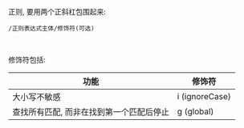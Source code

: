 正则, 要用两个正斜杠包围起来:  
```
/正则表达式主体/修饰符(可选)
```

<br>

修饰符包括:

| 功能                                     | 修饰符         |
| ---------------------------------------- | -------------- |
| 大小写不敏感                             | i (ignoreCase) |
| 查找所有匹配, 而非在找到第一个匹配后停止 | g (global)     |

